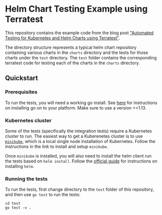 # Helm Chart Testing Example using Terratest

This repository contains the example code from the blog post ["Automated Testing for Kubernetes and Helm Charts using Terratest"](https://blog.gruntwork.io/automated-testing-for-kubernetes-and-helm-charts-using-terratest-a4ddc4e67344).

The directory structure represents a typical helm chart repository containing various charts in the `charts` directory
and the tests for those charts under the `test` directory. The `test` folder contains the corresponding terratest code
for testing each of the charts in the `charts` directory.

## Quickstart

### Prerequisites

To run the tests, you will need a working go install. See [here](https://golang.org/doc/install) for instructions on
installing go on to your platform. Make sure to use a version >=1.13.

### Kubernetes cluster

Some of the tests (specifically the integration tests) require a Kubernetes cluster to run. The easiest way to get a
Kuberenetes cluster is to use [`minikube`](https://kubernetes.io/docs/setup/minikube/), which is a local single node
installation of Kubernetes. Follow the instructions in the link to install and setup `minikube`.

Once `minikube` is installed, you will also need to install the helm client run the tests based on `helm install`.
Follow the [official guide](https://helm.sh/docs/intro/install/) for instructions on installing `helm`.

### Running the tests

To run the tests, first change directory to the `test` folder of this repository, and then use `go test` to run the tests:

```
cd test
go test -v .
```
